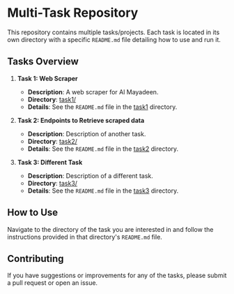 # Multi-Task Repository

This repository contains multiple tasks/projects. Each task is located in its own directory with a specific `README.md` file detailing how to use and run it.

## Tasks Overview

1. **Task 1: Web Scraper**
   - **Description**: A web scraper for Al Mayadeen.
   - **Directory**: [task1/](Task1/)
   - **Details**: See the `README.md` file in the [task1](Task1/) directory.

2. **Task 2: Endpoints to Retrieve scraped data**
   - **Description**: Description of another task.
   - **Directory**: [task2/](Task2/)
   - **Details**: See the `README.md` file in the [task2](Task2/) directory.

3. **Task 3: Different Task**
   - **Description**: Description of a different task.
   - **Directory**: [task3/](Task3/)
   - **Details**: See the `README.md` file in the [task3](Task3/) directory.

## How to Use

Navigate to the directory of the task you are interested in and follow the instructions provided in that directory's `README.md` file.

## Contributing

If you have suggestions or improvements for any of the tasks, please submit a pull request or open an issue.

